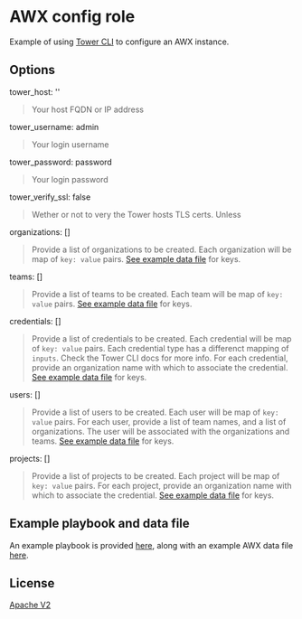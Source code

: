 # AWX config role

Example of using [Tower CLI](https://github.com/ansible/tower-cli) to configure an AWX instance.

## Options

tower_host: '' 
> Your host FQDN or IP address

tower_username: admin
> Your login username

tower_password: password
> Your login password

tower_verify_ssl: false
> Wether or not to very the Tower hosts TLS certs. Unless

organizations: []
> Provide a list of organizations to be created. Each organization will be map of `key: value` pairs. [See example data file](./awx-example-data.yml) for keys.

teams: []
> Provide a list of teams to be created. Each team will be map of `key: value` pairs. [See example data file](./awx-example-data.yml) for keys.

credentials: []
> Provide a list of credentials to be created. Each credential will be map of `key: value` pairs. Each credential type has a differenct mapping of `inputs`. Check the Tower CLI docs for more info. For each credential, provide an organization name with which to associate the credential. [See example data file](./awx-example-data.yml) for keys.

users: []
> Provide a list of users to be created. Each user will be map of `key: value` pairs. For each user, provide a list of team names, and a list of organizations. The user will be associated with the organizations and teams. [See example data file](./awx-example-data.yml) for keys.

projects: []
> Provide a list of projects to be created. Each project will be map of `key: value` pairs. For each project, provide an organization name with which to associate the credential. [See example data file](./awx-example-data.yml) for keys.

## Example playbook and data file

An example playbook is provided [here](./awx-setup.yml), along with an example AWX data file [here](./awx-example-data.yml).

## License

[Apache V2](./LICENSE)
